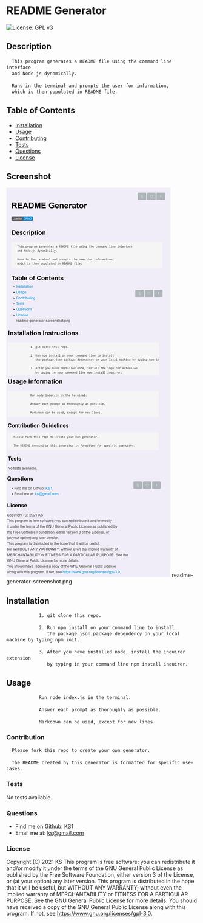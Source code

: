 # README Generator
[![License: GPL v3](https://img.shields.io/badge/License-GPLv3-blue.svg)](https://www.gnu.org/licenses/gpl-3.0)
## Description

      This program generates a README file using the command line interface 
      and Node.js dynamically. 

      Runs in the terminal and prompts the user for information, 
      which is then populated in README file.
## Table of Contents
* [Installation](#Installation)
* [Usage](#Usage)
* [Contributing](#Contribution)
* [Tests](#Tests)
* [Questions](#Questions)
* [License](#License)
## Screenshot
![Screenshot](readme-generator-screenshot.png)
readme-generator-screenshot.png
## Installation

 
                1. git clone this repo. 

                2. Run npm install on your command line to install 
                   the package.json package dependency on your local machine by typing npm init. 

                3. After you have installed node, install the inquirer extension 
                   by typing in your command line npm install inquirer.
## Usage

 
                Run node index.js in the terminal. 

                Answer each prompt as thoroughly as possible. 

                Markdown can be used, except for new lines.
### Contribution


      Please fork this repo to create your own generator. 

      The README created by this generator is formatted for specific use-cases.
### Tests
No tests available.
### Questions
- Find me on Github: [KS1](https://github.com/KS1)
- Email me at: ks@gmail.com
### License
Copyright (C) 2021 KS
This program is free software: you can redistribute it and/or modify
it under the terms of the GNU General Public License as published by
the Free Software Foundation, either version 3 of the License, or
(at your option) any later version.
This program is distributed in the hope that it will be useful,
but WITHOUT ANY WARRANTY; without even the implied warranty of
MERCHANTABILITY or FITNESS FOR A PARTICULAR PURPOSE.  See the
GNU General Public License for more details.
You should have received a copy of the GNU General Public License
along with this program.  If not, see https://www.gnu.org/licenses/gpl-3.0.
